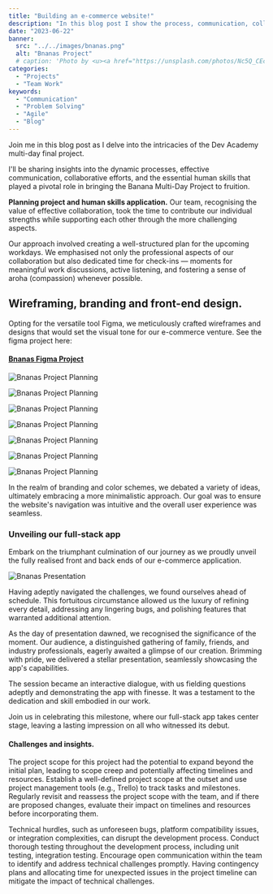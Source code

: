 ```yaml
---
title: "Building an e-commerce website!"
description: "In this blog post I show the process, communication, collaboration and human skills of the Dev Academy multi day final project."
date: "2023-06-22"
banner:
  src: "../../images/bnanas.png"
  alt: "Bnanas Project"
  # caption: 'Photo by <u><a href="https://unsplash.com/photos/Nc5Q_CEcY44">Flo</a></u>'
categories:
  - "Projects"
  - "Team Work"
keywords:
  - "Communication"
  - "Problem Solving"
  - "Agile"
  - "Blog"
---
```


Join me in this blog post as I delve into the intricacies of the Dev Academy multi-day final project.

I'll be sharing insights into the dynamic processes, effective communication, collaborative efforts, and the essential human skills that played a pivotal role in bringing the Banana Multi-Day Project to fruition.

**Planning project and human skills application.** Our team, recognising the value of effective collaboration, took the time to contribute our individual strengths while supporting each other through the more challenging aspects.

Our approach involved creating a well-structured plan for the upcoming workdays. We emphasised not only the professional aspects of our collaboration but also dedicated time for check-ins — moments for meaningful work discussions, active listening, and fostering a sense of aroha (compassion) whenever possible.

## Wireframing, branding and front-end design.

Opting for the versatile tool Figma, we meticulously crafted wireframes and designs that would set the visual tone for our e-commerce venture. See the figma project here: 

#### [Bnanas Figma Project](https://www.figma.com/file/GEG5USzU64a4JDybEDEMsL/bnanas---E-Commerce-Web-Site?type=design&node-id=622%3A468&mode=design&t=zQczJDcQ2zDPFWOC-1)

![Bnanas Project Planning](../../images/bnana-blog-1.png)

![Bnanas Project Planning](../../images/bnana-blog-8.png "The Mood Board was created with the input of the team.")

![Bnanas Project Planning](../../images/bnana-blog-4.png "Wireframes were then created to define the fundamental use case of our project.")

![Bnanas Project Planning](../../images/bnana-blog-2.png "We the created a style guide in order to manage the consistency of the project.")

![Bnanas Project Planning](../../images/bnana-blog-5.png "We moved quickly into our Hifi version of our project applying our style guide and images.")

![Bnanas Project Planning](../../images/bnana-blog-6.png "In order to define our interactive components we created multiple components and variants that could make our prototyping functional for the user.")

![Bnanas Project Planning](../../images/bnana-blog-9.png "In our stretch challenges we then created mobile friendly components.")

In the realm of branding and color schemes, we debated a variety of ideas, ultimately embracing a more minimalistic approach. Our goal was to ensure the website's navigation was intuitive and the overall user experience was seamless.

### Unveiling our full-stack app

Embark on the triumphant culmination of our journey as we proudly unveil the fully realised front and back ends of our e-commerce application.

![Bnanas Presentation](../../images/bnanapresentation.jpg "Project presentation [caption](https://konstantin.digital).")

Having adeptly navigated the challenges, we found ourselves ahead of schedule. This fortuitous circumstance allowed us the luxury of refining every detail, addressing any lingering bugs, and polishing features that warranted additional attention.

As the day of presentation dawned, we recognised the significance of the moment. Our audience, a distinguished gathering of family, friends, and industry professionals, eagerly awaited a glimpse of our creation. Brimming with pride, we delivered a stellar presentation, seamlessly showcasing the app's capabilities.

The session became an interactive dialogue, with us fielding questions adeptly and demonstrating the app with finesse. It was a testament to the dedication and skill embodied in our work.

Join us in celebrating this milestone, where our full-stack app takes center stage, leaving a lasting impression on all who witnessed its debut.

#### Challenges and insights.

The project scope for this project had the potential to expand beyond the initial plan, leading to scope creep and potentially affecting timelines and resources. Establish a well-defined project scope at the outset and use project management tools (e.g., Trello) to track tasks and milestones. Regularly revisit and reassess the project scope with the team, and if there are proposed changes, evaluate their impact on timelines and resources before incorporating them.

Technical hurdles, such as unforeseen bugs, platform compatibility issues, or integration complexities, can disrupt the development process. Conduct thorough testing throughout the development process, including unit testing, integration testing. Encourage open communication within the team to identify and address technical challenges promptly. Having contingency plans and allocating time for unexpected issues in the project timeline can mitigate the impact of technical challenges.
